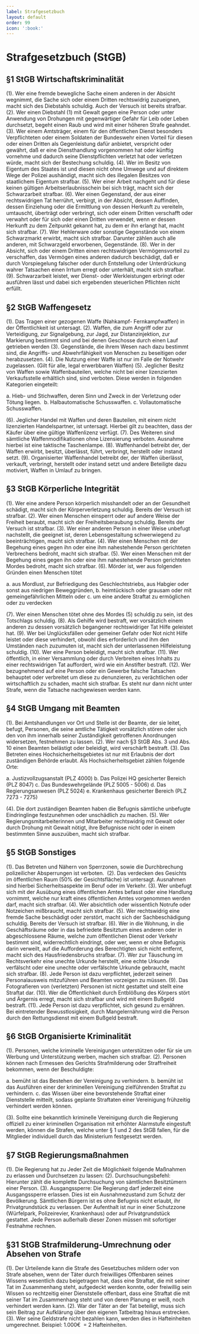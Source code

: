 ```yaml
---
label: Strafgesetzbuch
layout: default
order: 99
icon: ':book:'
---
```


# Strafgesetzbuch (StGB)

## §1 StGB Wirtschaftskriminalität

(1). Wer eine fremde bewegliche Sache einem anderen in der Absicht wegnimmt, die Sache sich oder einem Dritten rechtswidrig zuzueignen, macht sich des Diebstahls schuldig. Auch der Versuch ist bereits strafbar.
(2). Wer einen Diebstahl (1) mit Gewalt gegen eine Person oder unter Anwendung von Drohungen mit gegenwärtiger Gefahr für Leib oder Leben durchsetzt, begeht einen Raub und wird mit einer höheren Strafe geahndet.
(3). Wer einem Amtsträger, einem für den öffentlichen Dienst besonders Verpflichteten oder einem Soldaten der Bundeswehr einen Vorteil für diesen oder einen Dritten als Gegenleistung dafür anbietet, verspricht oder gewährt, daß er eine Diensthandlung vorgenommen hat oder künftig vornehme und dadurch seine Dienstpflichten verletzt hat oder verletzen würde, macht sich der Bestechung schuldig.
(4). Wer im Besitz von Eigentum des Staates ist und diesen nicht ohne Umwege und auf direktem Wege der Polizei aushändigt, macht sich des illegalen Besitzes von staatlichem Eigentum strafbar.
(5). Wer einer Arbeit nachgeht und für diese keinen gültigen Arbeitserlaubnisschein bei sich trägt, macht sich der Schwarzarbeit strafbar.
(6). Wer einen Gegenstand, der aus einer rechtswidrigen Tat herrührt, verbirgt, in der Absicht, dessen Auffinden, dessen Einziehung oder die Ermittlung von dessen Herkunft zu vereiteln, umtauscht, überträgt oder verbringt, sich oder einem Dritten verschafft oder verwahrt oder für sich oder einen Dritten verwendet, wenn er dessen Herkunft zu dem Zeitpunkt gekannt hat, zu dem er ihn erlangt hat, macht sich strafbar.
(7). Wer Hehlerware oder sonstige Gegenstände von einem Schwarzmarkt erwirbt, macht sich strafbar. Darunter zählen auch alle anderen, mit Schwarzgeld erworbenen, Gegenstände.
(8). Wer in der Absicht, sich oder einem Dritten einen rechtswidrigen Vermögensvorteil zu verschaffen, das Vermögen eines anderen dadurch beschädigt, daß er durch Vorspiegelung falscher oder durch Entstellung oder Unterdrückung wahrer Tatsachen einen Irrtum erregt oder unterhält, macht sich strafbar.
(9). Schwarzarbeit leistet, wer Dienst- oder Werkleistungen erbringt oder ausführen lässt und dabei sich ergebenden steuerlichen Pflichten nicht erfüllt.

## §2 StGB Waffengesetz

(1). Das Tragen einer gezogenen Waffe (Nahkampf- Fernkampfwaffen) in der Öffentlichkeit ist untersagt.
(2). Waffen, die zum Angriff oder zur Verteidigung, zur Signalgebung, zur Jagd, zur Distanzinjektion, zur Markierung bestimmt sind und bei denen Geschosse durch einen Lauf getrieben werden
(3). Gegenstände, die ihrem Wesen nach dazu bestimmt sind, die Angriffs- und Abwehrfähigkeit von Menschen zu beseitigen oder herabzusetzen.
(4). Die Nutzung einer Waffe ist nur im Falle der Notwehr zugelassen. (Gilt für alle, legal erwerbbaren Waffen)
(5). Jeglicher Besitz von Waffen sowie Waffenbauteilen, welche nicht bei einer lizenzierten Verkaufsstelle erhältlich sind, sind verboten. Diese werden in folgenden Kategorien eingeteilt: 

a. Hieb- und Stichwaffen, deren Sinn und Zweck in der Verletzung oder Tötung liegen. 
b. Halbautomatische Schusswaffen.
c. Vollautomatische Schusswaffen. 

(6). Jeglicher Handel mit Waffen und deren Bauteilen, mit einem nicht lizenzierten Handelspartner, ist untersagt. Hierbei gilt zu beachten, dass der Käufer über eine gültige Waffenlizenz verfügt.
(7). Des Weiteren sind sämtliche Waffenmodifikationen ohne Lizensierung verboten. Ausnahme hierbei ist eine taktische Taschenlampe.
(8). Waffenhandel betreibt der, der Waffen erwirbt, besitzt, überlässt, führt, verbringt, herstellt oder instand setzt.
(9). Organisierter Waffenhandel betreibt der, der Waffen überlässt, verkauft, verbringt, herstellt oder instand setzt und andere Beteiligte dazu motiviert, Waffen in Umlauf zu bringen.


## §3 StGB Körperliche Integrität

(1). Wer eine andere Person körperlich misshandelt oder an der Gesundheit schädigt, macht sich der Körperverletzung schuldig. Bereits der Versuch ist strafbar.
(2). Wer einen Menschen einsperrt oder auf andere Weise der Freiheit beraubt, macht sich der Freiheitsberaubung schuldig. Bereits der Versuch ist strafbar.
(3). Wer einer anderen Person in einer Weise unbefugt nachstellt, die geeignet ist, deren Lebensgestaltung schwerwiegend zu beeinträchtigen, macht sich strafbar.
(4). Wer einen Menschen mit der Begehung eines gegen ihn oder eine ihm nahestehende Person gerichteten Verbrechens bedroht, macht sich strafbar.
(5). Wer einen Menschen mit der Begehung eines gegen ihn oder eine ihm nahestehende Person gerichteten Mordes bedroht, macht sich strafbar.
(6). Mörder ist, wer aus folgenden Gründen einen Menschen tötet

a. aus Mordlust, zur Befriedigung des Geschlechtstriebs, aus Habgier oder sonst aus niedrigen Beweggründen,
b. heimtückisch oder grausam oder mit gemeingefährlichen Mitteln oder
c. um eine andere Straftat zu ermöglichen oder zu verdecken

(7). Wer einen Menschen tötet ohne des Mordes (5) schuldig zu sein, ist des Totschlags schuldig.
(8). Als Gehilfe wird bestraft, wer vorsätzlich einem anderen zu dessen vorsätzlich begangener rechtswidriger Tat Hilfe geleistet hat.
(9). Wer bei Unglücksfällen oder gemeiner Gefahr oder Not nicht Hilfe leistet oder diese verhindert, obwohl dies erforderlich und ihm den Umständen nach zuzumuten ist, macht sich der unterlassenen Hilfeleistung schuldig.
(10). Wer eine Person beleidigt, macht sich strafbar.
(11). Wer öffentlich, in einer Versammlung oder durch Verbreiten eines Inhalts zu einer rechtswidrigen Tat auffordert, wird wie ein Anstifter bestraft.
(12). Wer bezugnehmend auf eine Person oder ein Gewerbe falsche Tatsachen behauptet oder verbreitet um diese zu denunzieren, zu verächtlichen oder wirtschaftlich zu schaden, macht sich strafbar. Es steht nur dann nicht unter Strafe, wenn die Tatsache nachgewiesen werden kann. 

## §4 StGB Umgang mit Beamten

(1). Bei Amtshandlungen vor Ort und Stelle ist der Beamte, der sie leitet, befugt, Personen, die seine amtliche Tätigkeit vorsätzlich stören oder sich den von ihm innerhalb seiner Zuständigkeit getroffenen Anordnungen widersetzen, festnehmen zu lassen.
(2). Wer nach §3 StGB Abs. 3 und Abs. 10 einen Beamten belästigt oder beleidigt, wird verschärft bestraft.
(3). Das Betreten eines Hochsicherheitsgebietes ist nur mit Erlaubnis der dort zuständigen Behörde erlaubt. Als Hochsicherheitsgebiet zählen folgende Orte:

a. Justizvollzugsanstalt (PLZ 4000)
b. Das Polizei HQ gesicherter Bereich (PLZ 8047)
c. Das Bundeswehrgelände (PLZ 5005 - 5006)
d. Das Regierungsanwesen (PLZ 5024)
e. Krankenhaus gesicherter Bereich (PLZ 7273 - 7275)

(4). Die dort zuständigen Beamten haben die Befugnis sämtliche unbefugte Eindringlinge festzunehmen oder unschädlich zu machen.
(5). Wer Regierungsmitarbeiterinnen und Mitarbeiter rechtswidrig mit Gewalt oder durch Drohung mit Gewalt nötigt, ihre Befugnisse nicht oder in einem bestimmten Sinne auszuüben, macht sich strafbar.


## §5 StGB Sonstiges

(1). Das Betreten und Nähern von Sperrzonen, sowie die Durchbrechung polizeilicher Absperrungen ist verboten. 
(2). Das verdecken des Gesichts im öffentlichen Raum (50% der Gesichtsfläche) ist untersagt. Ausnahmen sind hierbei Sicherheitsaspekte im Beruf oder im Verkehr.
(3). Wer unbefugt sich mit der Ausübung eines öffentlichen Amtes befasst oder eine Handlung vornimmt, welche nur kraft eines öffentlichen Amtes vorgenommen werden darf, macht sich strafbar.
(4). Wer absichtlich oder wissentlich Notrufe oder Notzeichen mißbraucht, macht sich strafbar.
(5). Wer rechtswidrig eine fremde Sache beschädigt oder zerstört, macht sich der Sachbeschädigung schuldig. Bereits der Versuch ist strafbar.
(6). Wer in die Wohnung, in die Geschäftsräume oder in das befriedete Besitztum eines anderen oder in abgeschlossene Räume, welche zum öffentlichen Dienst oder Verkehr bestimmt sind, widerrechtlich eindringt, oder wer, wenn er ohne Befugnis darin verweilt, auf die Aufforderung des Berechtigten sich nicht entfernt, macht sich des Hausfriedensbruchs strafbar.
(7). Wer zur Täuschung im Rechtsverkehr eine unechte Urkunde herstellt, eine echte Urkunde verfälscht oder eine unechte oder verfälschte Urkunde gebraucht, macht sich strafbar.
(8). Jede Person ist dazu verpflichtet, jederzeit seinen Personalausweis mitzuführen und Beamten vorzeigen zu müssen.
(9). Das Fotografieren von (verletzten) Personen ist nicht gestattet und stellt eine Straftat dar.
(10). Wer die Öffentlichkeit durch Entblößung des Körpers stört und Ärgernis erregt, macht sich strafbar und wird mit einem Bußgeld bestraft.
(11). Jede Person ist dazu verpflichtet, sich gesund zu ernähren. Bei eintretender Bewusstlosigkeit, durch Mangelernährung wird die Person durch den Rettungsdienst mit einem Bußgeld bestraft.


## §6 StGB Organisierte Kriminalität

(1). Personen, welche kriminelle Vereinigungen unterstützen oder für sie um Werbung und Unterstützung werben, machen sich strafbar.
(2). Personen können nach Ermessen des Gerichts Strafmilderung oder Straffreiheit bekommen, wenn der Beschuldigte:

a. bemüht ist das Bestehen der Vereinigung zu verhindern.
b. bemüht ist das Ausführen einer der kriminellen Vereinigung zielführenden Straftat zu verhindern.
c. das Wissen über eine bevorstehende Straftat einer Dienststelle mitteilt, sodass geplante Straftaten einer Vereinigung frühzeitig verhindert werden können.

(3). Sollte eine bekanntlich kriminelle Vereinigung durch die Regierung offiziell zu einer kriminellen Organisation mit erhöhter Alarmstufe eingestuft werden, können die Strafen, welche unter § 1 und 2 des StGB fallen, für die Mitglieder individuell durch das Ministerium festgesetzt werden.

## §7 StGB Regierungsmaßnahmen

(1). Die Regierung hat zu Jeder Zeit die Möglichkeit folgende Maßnahmen zu erlassen und Durchsetzen zu lassen:
(2). Durchsuchungsbefehl: Hierunter zählt die komplette Durchsuchung von sämtlichen Besitztümern einer Person.
(3). Ausgangssperre: Die Regierung darf jederzeit eine Ausgangssperre erlassen. Dies ist ein Ausnahmezustand zum Schutz der Bevölkerung. Sämtlichen Bürgern ist es ohne Befugnis nicht erlaubt, ihr Privatgrundstück zu verlassen. Der Aufenthalt ist nur in einer Schutzzone (Würfelpark, Polizeirevier, Krankenhaus) oder auf Privatgrundstück gestattet. Jede Person außerhalb dieser Zonen müssen mit sofortiger Festnahme rechnen.

## §31 StGB Strafmilderung-Umrechnung oder Absehen von Strafe

(1). Der Urteilende kann die Strafe des Gesetzbuches mildern oder von Strafe absehen, wenn der Täter durch freiwilliges Offenbaren seines Wissens wesentlich dazu beigetragen hat, dass eine Straftat, die mit seiner Tat im Zusammenhang steht, aufgedeckt werden konnte, oder freiwillig sein Wissen so rechtzeitig einer Dienststelle offenbart, dass eine Straftat die mit seiner Tat im Zusammenhang steht und von deren Planung er weiß, noch verhindert werden kann.
(2). War der Täter an der Tat beteiligt, muss sich sein Beitrag zur Aufklärung über den eigenen Tatbeitrag hinaus erstrecken.
(3). Wer seine Geldstrafe nicht bezahlen kann, werden dies in Hafteinheiten umgerechnet. Beispiel: 1.000€  = 2 Hafteinheiten.


<style>
ol, .docs-markdown > ul {
    margin-top: -20px;
    margin-left: 25px;
}
</style>